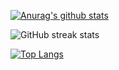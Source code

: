 [![Anurag's github stats](https://github-readme-stats.vercel.app/api?username=Master-sniffer&show_icons=true&theme=onedark&count_private=true )](https://github.com/Master-sniffer/github-readme-stats)

![GitHub streak stats](https://github-readme-streak-stats.herokuapp.com/?user=Master-sniffer)  

[![Top Langs](https://github-readme-stats.vercel.app/api/top-langs/?username=Master-sniffer&layout=compact)](https://github.com/anuraghazra/github-readme-stats)
